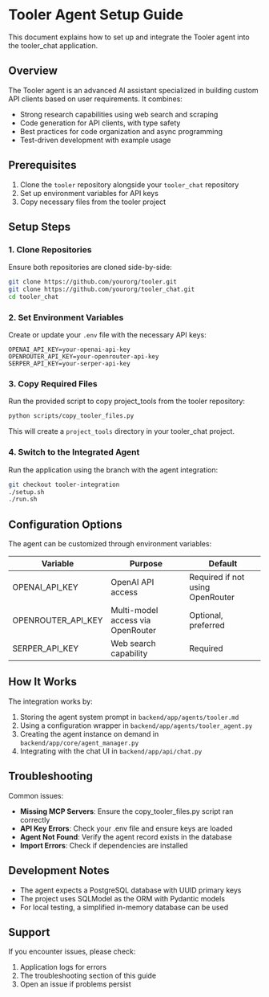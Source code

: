 # Tooler Agent Setup Guide

This document explains how to set up and integrate the Tooler agent into the tooler_chat application.

## Overview

The Tooler agent is an advanced AI assistant specialized in building custom API clients based on user requirements. It combines:

- Strong research capabilities using web search and scraping
- Code generation for API clients, with type safety
- Best practices for code organization and async programming
- Test-driven development with example usage

## Prerequisites

1. Clone the `tooler` repository alongside your `tooler_chat` repository
2. Set up environment variables for API keys
3. Copy necessary files from the tooler project

## Setup Steps

### 1. Clone Repositories

Ensure both repositories are cloned side-by-side:

```bash
git clone https://github.com/yourorg/tooler.git
git clone https://github.com/yourorg/tooler_chat.git
cd tooler_chat
```

### 2. Set Environment Variables

Create or update your `.env` file with the necessary API keys:

```
OPENAI_API_KEY=your-openai-api-key
OPENROUTER_API_KEY=your-openrouter-api-key
SERPER_API_KEY=your-serper-api-key
```

### 3. Copy Required Files

Run the provided script to copy project_tools from the tooler repository:

```bash
python scripts/copy_tooler_files.py
```

This will create a `project_tools` directory in your tooler_chat project.

### 4. Switch to the Integrated Agent

Run the application using the branch with the agent integration:

```bash
git checkout tooler-integration
./setup.sh
./run.sh
```

## Configuration Options

The agent can be customized through environment variables:

| Variable | Purpose | Default |
|----------|---------|--------|
| OPENAI_API_KEY | OpenAI API access | Required if not using OpenRouter |
| OPENROUTER_API_KEY | Multi-model access via OpenRouter | Optional, preferred |
| SERPER_API_KEY | Web search capability | Required |

## How It Works

The integration works by:

1. Storing the agent system prompt in `backend/app/agents/tooler.md`
2. Using a configuration wrapper in `backend/app/agents/tooler_agent.py`
3. Creating the agent instance on demand in `backend/app/core/agent_manager.py`
4. Integrating with the chat UI in `backend/app/api/chat.py`

## Troubleshooting

Common issues:

- **Missing MCP Servers**: Ensure the copy_tooler_files.py script ran correctly
- **API Key Errors**: Check your .env file and ensure keys are loaded
- **Agent Not Found**: Verify the agent record exists in the database
- **Import Errors**: Check if dependencies are installed

## Development Notes

- The agent expects a PostgreSQL database with UUID primary keys
- The project uses SQLModel as the ORM with Pydantic models
- For local testing, a simplified in-memory database can be used

## Support

If you encounter issues, please check:

1. Application logs for errors
2. The troubleshooting section of this guide
3. Open an issue if problems persist
